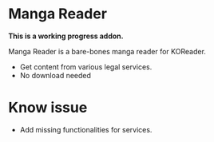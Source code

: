 # Manga Reader

**This is a working progress addon.**

Manga Reader is a bare-bones manga reader for KOReader. 

  - Get content from various legal services.
  - No download needed

# Know issue
- Add missing functionalities for services.